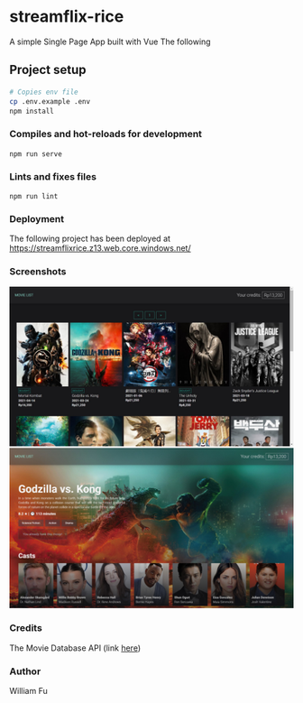 # streamflix-rice
A simple Single Page App built with Vue
The following 

## Project setup
```bash
# Copies env file
cp .env.example .env 
npm install
```

### Compiles and hot-reloads for development
```
npm run serve
```

### Lints and fixes files
```
npm run lint
```
### Deployment
The following project has been deployed at https://streamflixrice.z13.web.core.windows.net/

### Screenshots
![page1](./img/page1.jpg)
![page2](./img/page2.jpg)

### Credits
The Movie Database API (link [here](https://developers.themoviedb.org/3/getting-started/introduction))

### Author
William Fu
